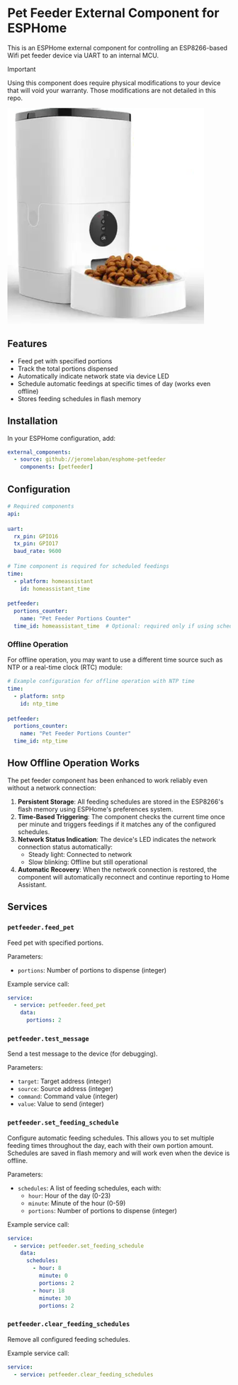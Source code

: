 # Pet Feeder External Component for ESPHome

This is an ESPHome external component for controlling an ESP8266-based Wifi pet feeder device via UART to an internal MCU.

> [!IMPORTANT]
> Using this component does require physical modifications to your device that will void your warranty. Those modifications are not detailed in this repo.

![image of the pet feeder](petfeeder/pet-feeder.png)

## Features

- Feed pet with specified portions
- Track the total portions dispensed
- Automatically indicate network state via device LED
- Schedule automatic feedings at specific times of day (works even offline)
- Stores feeding schedules in flash memory

## Installation

In your ESPHome configuration, add:

```yaml
external_components:
  - source: github://jeromelaban/esphome-petfeeder
    components: [petfeeder]
```

## Configuration

```yaml
# Required components
api:

uart:
  rx_pin: GPIO16
  tx_pin: GPIO17
  baud_rate: 9600

# Time component is required for scheduled feedings
time:
  - platform: homeassistant
    id: homeassistant_time

petfeeder:
  portions_counter:
    name: "Pet Feeder Portions Counter"
  time_id: homeassistant_time  # Optional: required only if using scheduled feedings
```

### Offline Operation

For offline operation, you may want to use a different time source such as NTP or a real-time clock (RTC) module:

```yaml
# Example configuration for offline operation with NTP time
time:
  - platform: sntp
    id: ntp_time

petfeeder:
  portions_counter:
    name: "Pet Feeder Portions Counter"
  time_id: ntp_time
```

## How Offline Operation Works

The pet feeder component has been enhanced to work reliably even without a network connection:

1. **Persistent Storage**: All feeding schedules are stored in the ESP8266's flash memory using ESPHome's preferences system.
2. **Time-Based Triggering**: The component checks the current time once per minute and triggers feedings if it matches any of the configured schedules.
3. **Network Status Indication**: The device's LED indicates the network connection status automatically:
   - Steady light: Connected to network
   - Slow blinking: Offline but still operational
4. **Automatic Recovery**: When the network connection is restored, the component will automatically reconnect and continue reporting to Home Assistant.

## Services

### `petfeeder.feed_pet`
Feed pet with specified portions.

Parameters:
- `portions`: Number of portions to dispense (integer)

Example service call:
```yaml
service:
  - service: petfeeder.feed_pet
    data:
      portions: 2
```

### `petfeeder.test_message`
Send a test message to the device (for debugging).

Parameters:
- `target`: Target address (integer)
- `source`: Source address (integer)
- `command`: Command value (integer)
- `value`: Value to send (integer)

### `petfeeder.set_feeding_schedule`
Configure automatic feeding schedules. This allows you to set multiple feeding times throughout the day, each with their own portion amount. Schedules are saved in flash memory and will work even when the device is offline.

Parameters:
- `schedules`: A list of feeding schedules, each with:
  - `hour`: Hour of the day (0-23)
  - `minute`: Minute of the hour (0-59)
  - `portions`: Number of portions to dispense (integer)

Example service call:
```yaml
service:
  - service: petfeeder.set_feeding_schedule
    data:
      schedules:
        - hour: 8
          minute: 0
          portions: 2
        - hour: 18
          minute: 30
          portions: 2
```

### `petfeeder.clear_feeding_schedules`
Remove all configured feeding schedules.

Example service call:
```yaml
service:
  - service: petfeeder.clear_feeding_schedules
```
